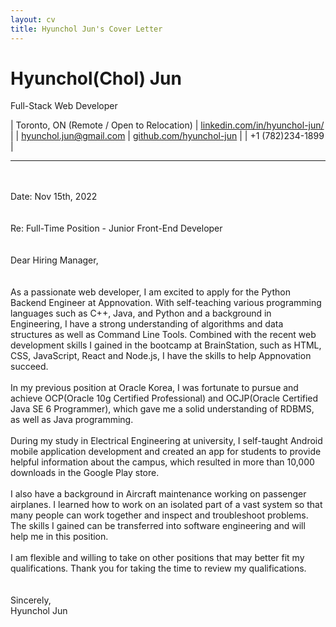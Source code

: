 ```yaml
---
layout: cv
title: Hyunchol Jun's Cover Letter
---
```

# Hyunchol(Chol) Jun

Full-Stack Web Developer

| Toronto, ON (Remote / Open to Relocation) | [linkedin.com/in/hyunchol-jun/](https://www.linkedin.com/in/hyunchol-jun/) |
| hyunchol.jun@gmail.com | [github.com/hyunchol-jun](https://github.com/hyunchol-jun) |
| +1 (782)234-1899 |

---
\
\
Date: Nov 15th, 2022
\
\
\
Re: Full-Time Position - Junior Front-End Developer
\
\
\
Dear Hiring Manager,
\
\
\
As a passionate web developer, I am excited to apply for the Python Backend Engineer at Appnovation. 
With self-teaching various programming languages such as C++, Java, and Python and a background in Engineering, I have a strong understanding of algorithms and data structures as well as Command Line Tools. 
Combined with the recent web development skills I gained in the bootcamp at BrainStation, such as HTML, CSS, JavaScript, React and Node.js, I have the skills to help Appnovation succeed.
\
\
In my previous position at Oracle Korea, I was fortunate to pursue and achieve OCP(Oracle 10g Certified Professional) and OCJP(Oracle Certified Java SE 6 Programmer), which gave me a solid understanding of RDBMS, as well as Java programming.
\
\
During my study in Electrical Engineering at university, I self-taught Android mobile application development and created an app for students to provide helpful information about the campus, which resulted in more than 10,000 downloads in the Google Play store.
\
\
I also have a background in Aircraft maintenance working on passenger airplanes. 
I learned how to work on an isolated part of a vast system so that many people can work together and inspect and troubleshoot problems. 
The skills I gained can be transferred into software engineering and will help me in this position.
\
\
I am flexible and willing to take on other positions that may better fit my qualifications.
Thank you for taking the time to review my qualifications. 
\
\
\
Sincerely, 
\
Hyunchol Jun
